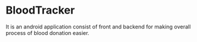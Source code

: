 # BloodTracker
It is an android application consist of front and backend  for making overall process of blood donation easier.
